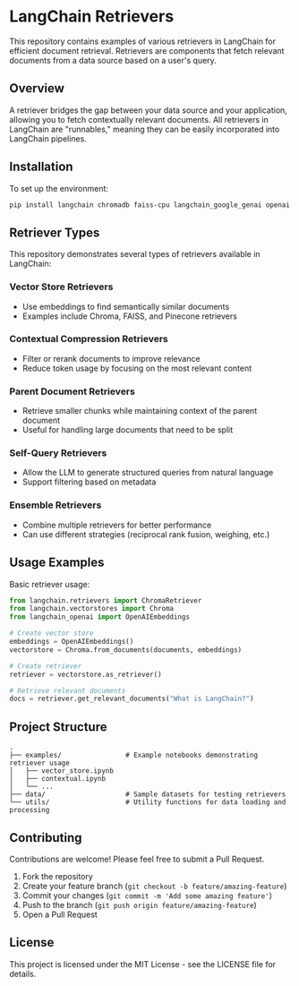 # LangChain Retrievers 

This repository contains examples of various retrievers in LangChain for efficient document retrieval. Retrievers are components that fetch relevant documents from a data source based on a user's query.

## Overview

A retriever bridges the gap between your data source and your application, allowing you to fetch contextually relevant documents. All retrievers in LangChain are "runnables," meaning they can be easily incorporated into LangChain pipelines.

## Installation

To set up the environment:

```bash
pip install langchain chromadb faiss-cpu langchain_google_genai openai tiktoken langchain_openai langchain-community wikipedia
```

## Retriever Types

This repository demonstrates several types of retrievers available in LangChain:

### Vector Store Retrievers
- Use embeddings to find semantically similar documents
- Examples include Chroma, FAISS, and Pinecone retrievers

### Contextual Compression Retrievers
- Filter or rerank documents to improve relevance 
- Reduce token usage by focusing on the most relevant content

### Parent Document Retrievers
- Retrieve smaller chunks while maintaining context of the parent document
- Useful for handling large documents that need to be split

### Self-Query Retrievers
- Allow the LLM to generate structured queries from natural language
- Support filtering based on metadata

### Ensemble Retrievers
- Combine multiple retrievers for better performance
- Can use different strategies (reciprocal rank fusion, weighing, etc.)

## Usage Examples

Basic retriever usage:

```python
from langchain.retrievers import ChromaRetriever
from langchain.vectorstores import Chroma
from langchain_openai import OpenAIEmbeddings

# Create vector store
embeddings = OpenAIEmbeddings()
vectorstore = Chroma.from_documents(documents, embeddings)

# Create retriever
retriever = vectorstore.as_retriever()

# Retrieve relevant documents
docs = retriever.get_relevant_documents("What is LangChain?")
```

## Project Structure

```
.
├── examples/                # Example notebooks demonstrating retriever usage
│   ├── vector_store.ipynb
│   ├── contextual.ipynb
│   └── ...
├── data/                    # Sample datasets for testing retrievers
└── utils/                   # Utility functions for data loading and processing
```

## Contributing

Contributions are welcome! Please feel free to submit a Pull Request.

1. Fork the repository
2. Create your feature branch (`git checkout -b feature/amazing-feature`)
3. Commit your changes (`git commit -m 'Add some amazing feature'`)
4. Push to the branch (`git push origin feature/amazing-feature`)
5. Open a Pull Request

## License

This project is licensed under the MIT License - see the LICENSE file for details.